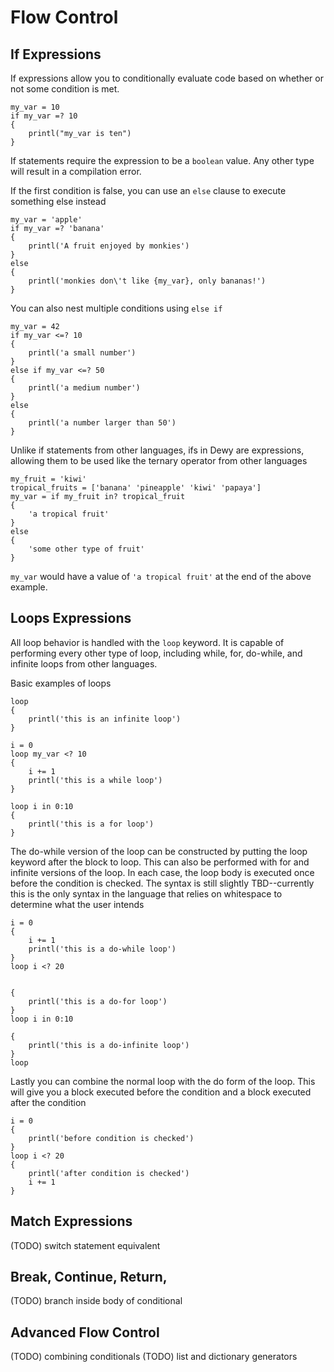 # Flow Control

## If Expressions
If expressions allow you to conditionally evaluate code based on whether or not some condition is met.

```
my_var = 10
if my_var =? 10 
{
    printl("my_var is ten")
}
``` 

If statements require the expression to be a `boolean` value. Any other type will result in a compilation error.

If the first condition is false, you can use an `else` clause to execute something else instead

```
my_var = 'apple'
if my_var =? 'banana' 
{
    printl('A fruit enjoyed by monkies')
}
else
{
    printl('monkies don\'t like {my_var}, only bananas!')
}
```

You can also nest multiple conditions using `else if`

```
my_var = 42
if my_var <=? 10
{
    printl('a small number')
}
else if my_var <=? 50
{
    printl('a medium number')
}
else
{
    printl('a number larger than 50')
}
```

Unlike if statements from other languages, ifs in Dewy are expressions, allowing them to be used like the ternary operator from other languages

```
my_fruit = 'kiwi'
tropical_fruits = ['banana' 'pineapple' 'kiwi' 'papaya']
my_var = if my_fruit in? tropical_fruit
{
    'a tropical fruit'
}
else
{
    'some other type of fruit'
}
```

`my_var` would have a value of `'a tropical fruit'` at the end of the above example.


## Loops Expressions

All loop behavior is handled with the `loop` keyword. It is capable of performing every other type of loop, including while, for, do-while, and infinite loops from other languages.

Basic examples of loops

```
loop 
{
    printl('this is an infinite loop')
}

i = 0
loop my_var <? 10
{
    i += 1
    printl('this is a while loop')
}

loop i in 0:10
{
    printl('this is a for loop')
}
```

The do-while version of the loop can be constructed by putting the loop keyword after the block to loop. This can also be performed with for and infinite versions of the loop. In each case, the loop body is executed once before the condition is checked. The syntax is still slightly TBD--currently this is the only syntax in the language that relies on whitespace to determine what the user intends

```
i = 0
{
    i += 1
    printl('this is a do-while loop')
}
loop i <? 20


{
    printl('this is a do-for loop')
}
loop i in 0:10

{
    printl('this is a do-infinite loop')
}
loop
```

Lastly you can combine the normal loop with the do form of the loop. This will give you a block executed before the condition and a block executed after the condition

```
i = 0
{
    printl('before condition is checked')
}
loop i <? 20
{
    printl('after condition is checked')
    i += 1
}
```

## Match Expressions

(TODO) switch statement equivalent

## Break, Continue, Return, <expr-return>

(TODO) branch inside body of conditional

## Advanced Flow Control

(TODO) combining conditionals
(TODO) list and dictionary generators